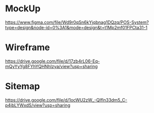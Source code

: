 <h1>MockUp</h1>

https://www.figma.com/file/Wd9r0qSn6kYjqbnag1DQzq/POS-System?type=design&node-id=0%3A1&mode=design&t=t1Mp2mf01FPCta31-1

<h1>Wireframe</h1>

https://drive.google.com/file/d/17zb4rL06-Eq-mQyYyYg8FYhYQHNhIzya/view?usp=sharing

<h1>Sitemap</h1>

https://drive.google.com/file/d/1ocWU2zW_-QIfln33dm5_C-p4jbLYWxdS/view?usp=sharing
